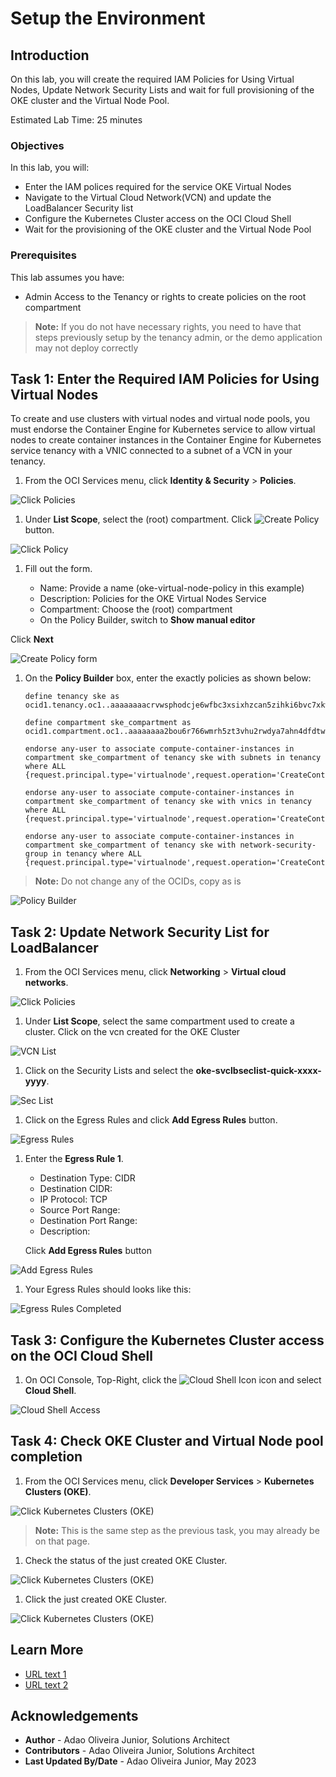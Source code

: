 # Setup the Environment

## Introduction

On this lab, you will create the required IAM Policies for Using Virtual Nodes, Update Network Security Lists and wait for full provisioning of the OKE cluster and the Virtual Node Pool.

Estimated Lab Time: 25 minutes

### Objectives

In this lab, you will:

* Enter the IAM polices required for the service OKE Virtual Nodes
* Navigate to the Virtual Cloud Network(VCN) and update the LoadBalancer Security list
* Configure the Kubernetes Cluster access on the OCI Cloud Shell
* Wait for the provisioning of the OKE cluster and the Virtual Node Pool

### Prerequisites

This lab assumes you have:

* Admin Access to the Tenancy or rights to create policies on the root compartment

> **Note:** If you do not have necessary rights, you need to have that steps previously setup by the tenancy admin, or the demo application may not deploy correctly

## Task 1: Enter the Required IAM Policies for Using Virtual Nodes

To create and use clusters with virtual nodes and virtual node pools, you must endorse the Container Engine for Kubernetes service to allow virtual nodes to create container instances in the Container Engine for Kubernetes service tenancy with a VNIC connected to a subnet of a VCN in your tenancy.

1. From the OCI Services menu, click **Identity & Security** > **Policies**.

  ![Click Policies](images/sample1.png)

1. Under **List Scope**, select the (root) compartment. Click ![Create Policy](images/sample2.png) button.

  ![Click Policy](images/sample1.png)

1. Fill out the form.

    * Name: Provide a name (oke-virtual-node-policy in this example)
    * Description: Policies for the OKE Virtual Nodes Service
    * Compartment: Choose the (root) compartment
    * On the Policy Builder, switch to **Show manual editor**

  Click **Next**

  ![Create Policy form](images/sample1.png)

1. On the **Policy Builder** box, enter the exactly policies as shown below:

    ```text
    define tenancy ske as ocid1.tenancy.oc1..aaaaaaaacrvwsphodcje6wfbc3xsixhzcan5zihki6bvc7xkwqds4tqhzbaq

    define compartment ske_compartment as ocid1.compartment.oc1..aaaaaaaa2bou6r766wmrh5zt3vhu2rwdya7ahn4dfdtwzowb662cmtdc5fea

    endorse any-user to associate compute-container-instances in compartment ske_compartment of tenancy ske with subnets in tenancy where ALL {request.principal.type='virtualnode',request.operation='CreateContainerInstance',request.principal.subnet=2.subnet.id}

    endorse any-user to associate compute-container-instances in compartment ske_compartment of tenancy ske with vnics in tenancy where ALL {request.principal.type='virtualnode',request.operation='CreateContainerInstance',request.principal.subnet=2.subnet.id}

    endorse any-user to associate compute-container-instances in compartment ske_compartment of tenancy ske with network-security-group in tenancy where ALL {request.principal.type='virtualnode',request.operation='CreateContainerInstance'}
    ```

  > **Note:** Do not change any of the OCIDs, copy as is

  ![Policy Builder](images/sample1.png)

## Task 2: Update Network Security List for LoadBalancer

1. From the OCI Services menu, click **Networking** > **Virtual cloud networks**.

  ![Click Policies](images/sample1.png)

1. Under **List Scope**, select the same compartment used to create a cluster. Click on the vcn created for the OKE Cluster

  ![VCN List](images/sample1.png)

1. Click on the Security Lists and select the **oke-svclbseclist-quick-xxxx-yyyy**.

  ![Sec List](images/sample1.png)

1. Click on the Egress Rules and click **Add Egress Rules** button.

  ![Egress Rules](images/sample1.png)

1. Enter the **Egress Rule 1**.

    * Destination Type: CIDR
    * Destination CIDR:
    * IP Protocol: TCP
    * Source Port Range:
    * Destination Port Range:
    * Description:

    Click **Add Egress Rules** button

  ![Add Egress Rules](images/sample1.png)

1. Your Egress Rules should looks like this:

  ![Egress Rules Completed](images/sample1.png)

## Task 3: Configure the Kubernetes Cluster access on the OCI Cloud Shell

1. On OCI Console, Top-Right, click the ![Cloud Shell Icon](images/sample1.png) icon and select **Cloud Shell**.

  ![Cloud Shell Access](images/sample1.png)

## Task 4: Check OKE Cluster and Virtual Node pool completion

1. From the OCI Services menu, click **Developer Services** > **Kubernetes Clusters (OKE)**.

  ![Click Kubernetes Clusters (OKE)](images/sample1.png)

  > **Note:** This is the same step as the previous task, you may already be on that page.

1. Check the status of the just created OKE Cluster.

  ![Click Kubernetes Clusters (OKE)](images/sample1.png)

1. Click the just created OKE Cluster.

  ![Click Kubernetes Clusters (OKE)](images/sample1.png)

## Learn More

* [URL text 1](http://docs.oracle.com)
* [URL text 2](http://docs.oracle.com)

## Acknowledgements

* **Author** - Adao Oliveira Junior, Solutions Architect
* **Contributors** -  Adao Oliveira Junior, Solutions Architect
* **Last Updated By/Date** - Adao Oliveira Junior, May 2023
